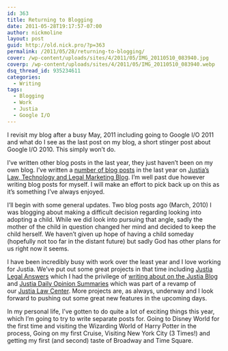 ```yaml
---
id: 363
title: Returning to Blogging
date: 2011-05-28T19:17:57-07:00
author: nickmoline
layout: post
guid: http://old.nick.pro/?p=363
permalink: /2011/05/28/returning-to-blogging/
cover: /wp-content/uploads/sites/4/2011/05/IMG_20110510_083940.jpg
coverp: /wp-content/uploads/sites/4/2011/05/IMG_20110510_083940.webp
dsq_thread_id: 935234611
categories:
  - Writing
tags:
  - Blogging
  - Work
  - Justia
  - Google I/O
---
```

I revisit my blog after a busy May, 2011 including going to Google I/O 2011 and what do I see as the last post on my blog, a short stinger post about Google I/O 2010. This simply won&#8217;t do.
<!--more-->

I&#8217;ve written other blog posts in the last year, they just haven&#8217;t been on my own blog. I&#8217;ve written a [number of blog posts](http://onward.justia.com/author/nickmoline/) in the last year on [Justia&#8217;s Law, Technology and Legal Marketing Blog](http://onward.justia.com/). I&#8217;m well past due however writing blog posts for myself. I will make an effort to pick back up on this as it&#8217;s something I&#8217;ve always enjoyed.

I&#8217;ll begin with some general updates. Two blog posts ago (March, 2010) I was blogging about making a difficult decision regarding looking into adopting a child. While we did look into pursuing that angle, sadly the mother of the child in question changed her mind and decided to keep the child herself. We haven&#8217;t given up hope of having a child someday (hopefully not too far in the distant future) but sadly God has other plans for us right now it seems.

I have been incredibly busy with work over the least year and I love working for Justia. We&#8217;ve put out some great projects in that time including [Justia Legal Answers](http://answers.justia.com/) which I had the privilege of [writing about on the Justia Blog](http://onward.justia.com/2010/11/09/announcing-justia-answers/) and [Justia Daily Opinion Summaries](http://onward.justia.com/2011/04/19/announcing-justia-daily-opinion-summaries/) which was part of a revamp of our [Justia Law Center](http://law.justia.com/). More projects are, as always, underway and I look forward to pushing out some great new features in the upcoming days.

In my personal life, I&#8217;ve gotten to do quite a lot of exciting things this year, which I&#8217;m going to try to write separate posts for. Going to Disney World for the first time and visiting the Wizarding World of Harry Potter in the process, Going on my first Cruise, Visiting New York City (3 Times!) and getting my first (and second) taste of Broadway and Time Square.